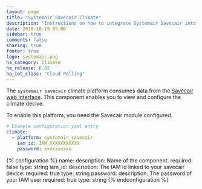 ```yaml
---
layout: page
title: "Systemair Savecair Climate"
description: "Instructions on how to integrate Systemair Savecair into Home Assistant."
date: 2018-10-19 05:00
sidebar: true
comments: false
sharing: true
footer: true
logo: systemair.png
ha_category: Climate
ha_release: 0.82
ha_iot_class: "Cloud Polling"
---
```

The `systemair savecair` climate platform consumes data from the [Savecair web interface](https://savecair.systemair.com). This component enables you to view and configure the climate decive.

To enable this platform, you need the Savecair module configured.

```yaml
# Example configuration.yaml entry
climate:
  - platform: systemair_savecair
    iam_id: IAM_XXXXXXXXXXX
    password: xxxxxxxxxx
```
{% configuration %}
name:
  description: Name of the component.
  required: false
  type: string
iam_id:
  description: The IAM id linked to your savecair device.
  required: true
  type: string
password:
  description: The password of your IAM user
  required: true
  type: string
{% endconfiguration %}
